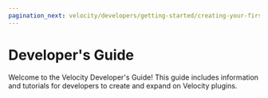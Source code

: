 ```yaml
---
pagination_next: velocity/developers/getting-started/creating-your-first-plugin
---
```

# Developer's Guide

Welcome to the Velocity Developer's Guide! This guide includes information and tutorials for
developers to create and expand on Velocity plugins.
